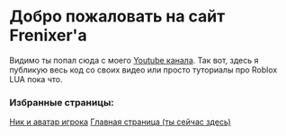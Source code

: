 # Добро пожаловать на сайт Frenixer'a
Видимо ты попал сюда с моего [Youtube канала](https://www.youtube.com/channel/UCNXYo-SI8is-91A5VBWYQig). Так вот, здесь я публикую весь код со своих видео или просто туториалы про Roblox LUA пока что.

### Избранные страницы:
[Ник и аватар игрока](https://frenixer.github.io/nicknameandavatar) [Главная страница (ты сейчас здесь)](https://frenixer.github.io/)




